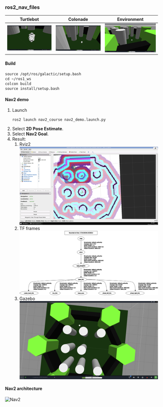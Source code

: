 ### ros2_nav_files

| Turtlebot | Colonade | Environment |
| --- | --- | --- |
| ![Turtlebot](assets/turtle.png) | ![Colonade](assets/colonade.png) | ![Rods](assets/rods.png) | 

#### Build

```
source /opt/ros/galactic/setup.bash
cd ~/ros1_ws
colcon build
source install/setup.bash
```

#### Nav2 demo

1. Launch
   ```
   ros2 launch nav2_course nav2_demo.launch.py
   ```
2. Select **2D Pose Estimate**.
3. Select **Nav2 Goal**.
4. Result:
   1. Rviz2  
      ![Rviz2](assets/rviz.png)  
   2. TF frames  
      ![TF](assets/frames.png)  
   3. Gazebo  
      ![Gazebo](assets/gazebo.png)  

#### Nav2 architecture

![Nav2](assets/nav2_architectureal_diagram.png)  


